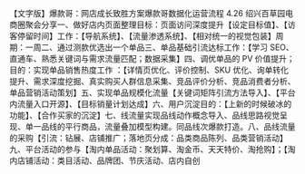 【文字版】爆款哥：网店成长致胜方案爆款哥数据化运营流程 4.26 绍兴百草园电商圈聚会分享一、做好店内页面整理目标：页面访问深度提升【设定目标值】、【访客停留时间】工作：【导航系统】、【流量渗透系统】、【相对统一的视觉包装】周期：一周二、通过测款优选出一个单品三、单品基础引流达标工作：【学习 SEO、直通车、熟悉关键词与需求流量匹配；数据采集】四、调优单品的 PV 价值提升；目的：实现单品销售热度工作 ：【详情页优化、评价控制、SKU 优化、询单转化提升、需求深度挖掘、真实购买人群信息采集、竞品评价分析、竞品消费者分析、单品营销活动策划】五、实现单品规模化流量【关键词矩阵引流方法导入】、【平台内流量入口开源】、【目标销量计划达成】六、用户沉淀目的：【上新的时候破冰的功能】、【合作买家的沉淀】七、线流量实现品线动作概念导入、品线思路视觉呈现、单一品线的平行商品，流量叠加模型构建。同品线次爆款打造。八、品线流量的采购【引流：钻展、店铺推广；落地页分成：品类商品陈列、品类营销活动】九、平台活动的参与【淘内单品活动：聚划算、淘金币、天天特价、淘抢购】；【淘内店铺活动：类目活动、品牌团、节庆活动、店内自创